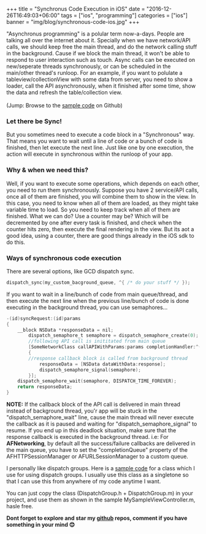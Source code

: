 +++
title = "Synchronus Code Execution in iOS"
date = "2016-12-26T16:49:03+06:00"
tags = ["ios", "programming"]
categories = ["ios"]
banner = "img/blog/synchronous-code-ios.jpg"
+++


"Asynchronus programming" is a polular term now-a-days. People are talking all over the internet about it. Specially when we have network/API calls, we should keep free the main thread, and do the network calling stuff in the background. Cause if we block the main thread, it won't be able to respond to user interaction such as touch. Async calls can be executed on new/seperate threads synchronously, or can be scheduled in the main/other thread's runloop. For an example, if you want to polulate a tableview/collectionView with some data from server, you need to show a loader, call the API asynchronously, when it finished after some time, show the data and refresh the table/collection view.
<br><br>(Jump: Browse to the [sample code][githubref] on Github)

### Let there be Sync!
But you sometimes need to execute a code block in a "Synchronous" way. That means you want to wait until a line of code or a bunch of code is finished, then let execute the next line. Just like one by one execution, the action will execute in synchronous within the runloop of your app.

### Why & when we need this?

Well, if you want to execute some operations, which depends on each other, you need to run them synchronously. Suppose you have 2 service/API calls, once all of them are finished, you will combine them to show in the view. In this case, you need to know when all of them are loaded, as they might take variable time to load. So you need to keep track when all of them are finished. What we can do? Use a counter may be? Which will be decremented by one after every task is finished, and check when the counter hits zero, then execute the final rendering in the view. But its aot a good idea, using a counter, there are good things already in the iOS sdk to do this.


### Ways of synchronous code execution 
There are several options, like GCD dispatch sync.

```objectivec
dispatch_sync(my_custom_bacground_queue, ^{ /* do your stuff */ });
```

If you want to wait in a line/bunch of code from main queue/thread, and then execute the next line when the previous line/bunch of code is done executing in the background thread, you can use semaphores...

```objectivec
-(id)syncRequest:(id)params
{
	__block NSData *responseData = nil;   
		dispatch_semaphore_t semaphore = dispatch_semaphore_create(0);
        //following API call is inititated from main queue
		[SomeNetworkClass callAPIWithParams:params completionHandler:^(NSData *response, NSError *error) 
		{
        //response callback block is called from background thread
			responseData = [NSData dataWithData:response];
			dispatch_semaphore_signal(semaphore);
		}];
	dispatch_semaphore_wait(semaphore, DISPATCH_TIME_FOREVER); 
	return responseData;
}
```

**NOTE:** If the callback block of the API call is delivered in main thread instead of background thread, you'r app will be stuck in the "dispatch_semaphore_wait" line, cause the main thread will never execute the callback as it is paused and waiting for "dispatch_semaphore_signal" to resume. If you end up in this deadlock situation, make sure that the response callback is executed in the background thread. i.e: For **AFNetworking**, by default all the success/failure callbacks are delivered in the main queue, you have to set the "completionQueue" property of the AFHTTPSessionManager or AFURLSessionManager to a custom queue.


I personally like dispatch groups. Here is a [sample code][githubref] for a class which I use for using dispatch groups. I usually use this class as a singletone so that I can use this from anywhere of my code anytime I want.

<script src="https://gist.github.com/benzamin/d64cc7f7487a518556dc7e65dc3d24e0.js"></script>

You can just copy the class (DispatchGroup.h + DispatchGroup.m) in your project, and use them as shown in the sample MySampleViewController.m, hasle free. 

**Dont forget to explore and star my [github][hughubaccount] repos, comment if you have something in your mind 😊** 

[githubref]: https://gist.github.com/benzamin/d64cc7f7487a518556dc7e65dc3d24e0
[hughubaccount]: https://github.com/benzamin/

